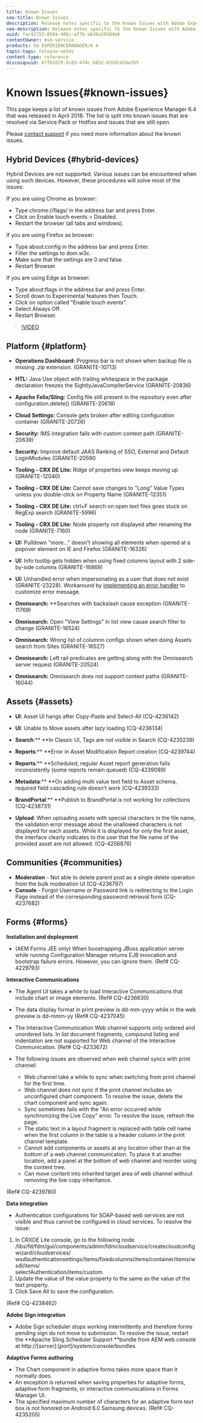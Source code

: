 ```yaml
---
title: Known Issues
seo-title: Known Issues
description: Release notes specific to the Known Issues with Adobe Experience Manager 6.3.
seo-description: Release notes specific to the Known Issues with Adobe Experience Manager 6.3.
uuid: fac42753-858a-406c-af7b-a636a20584e6
contentOwner: msm-service
products: SG_EXPERIENCEMANAGER/6.4
topic-tags: release-notes
content-type: reference
discoiquuid: 67fb2d29-dc83-474c-b852-032dcd1be2b5
---
```


# Known Issues{#known-issues}

This page keeps a list of known issues from Adobe Experience Manager 6.4 that was released in April 2018. The list is split into known issues that are resolved via Service Pack or Hotfixs and issues that are still open.

Please [contact support](https://helpx.adobe.com/support/experience-manager.html) if you need more information about the known issues.

## Hybrid Devices {#hybrid-devices}

Hybrid Devices are not supported. Various issues can be encountered when using such devices. However, these procedures will solve most of the issues:

If you are using Chrome as browser:  
- Type chrome://flags/ in the address bar and press Enter.  
- Click on Enable touch events &gt; Disabled.  
- Restart the browser (all tabs and windows).  
  
If you are using Firefox as browser:  
- Type about:config in the address bar and press Enter.  
- Filter the settings to dom.w3c.  
- Make sure that the settings are 0 and false.  
- Restart Browser.

If you are using Edge as browser:

- Type about:flags in the address bar and press Enter.  
- Scroll down to Experimental features then Touch.  
- Click on option called "Enable touch events".  
- Select Always Off.  
- Restart Browser.

>[!VIDEO](https://vimeo.com/)

## Platform {#platform}

* **Operations Dashboard:** Progress bar is not shown when backup file is missing .zip extension. (GRANITE-10713)
* **HTL:** Java Use object with trailing whitespace in the package declaration freezes the SightlyJavaCompilerService (GRANITE-20836)
* **Apache Felix/Sling:** Config file still present in the repository even after configuration.delete() (GRANITE-20618)
* **Cloud Settings:** Console gets broken after editing configuration container (GRANITE-20726)
* **Security:** IMS integration fails with custom context path (GRANITE-20639)
* **Security:** Improve default JAAS Ranking of SSO, External and Default LoginModules (GRANITE-20590
* **Tooling - CRX DE Lite:** Ridge of properties view keeps moving up (GRANITE-12040)
* **Tooling - CRX DE Lite:** Cannot save changes to "Long" Value Types unless you double-click on Property Name (GRANITE-12351)  

* **Tooling - CRX DE Lite:** ctrl+F search on open text files goes stuck on RegExp search (GRANITE-5996)  

* **Tooling - CRX DE Lite:** Node property not displayed after renaming the node (GRANITE-7160)
* **UI:** Pulldown "more..." doesn't showing all elements when opened at a popover element on IE and Firefox (GRANITE-16326)
* **UI:** Info tooltip gets hidden when using fixed columns layout with 2 side-by-side columns (GRANITE-16869)
* **UI:** Unhandled error when impersonating as a user that does not exist (GRANITE-23228). Workaround by [implementing an error handler](../sites/developing/using/customizing-errorhandler-pages.md) to customize error message.  

* **Omnisearch:** **Searches with backslash cause exception (GRANITE-11769)
* **Omnisearch:** Open "View Settings" in list view cause search filter to change (GRANITE-16524)
* **Omnisearch:** Wrong list of columnn configs shown when doing Assets search from Sites (GRANITE-16527)  

* **Omnisearch:** Left rail predicates are getting along with the Omnisearch server request (GRANITE-20524)
* **Omnisearch:** Omnisearch does not support context paths (GRANITE-16044)

## Assets {#assets}

* **UI**: Asset UI hangs after Copy-Paste and Select-All (CQ-4236142)
* **UI**: Unable to Move assets after lazy loading (CQ-4236134)
* **Search**:** **In Classic UI, Tags are not visible in Search (CQ-4235239)

* **Reports**:** **Error in Asset Modification Report creation (CQ-4239744)

* **Reports**:** **Scheduled, regular Asset report generation fails inconsistently (some reports remain queued) (CQ-4239089)

* **Metadata**:** **On adding multi value text field to Asset schema, required field cascading rule doesn’t work (CQ-4239333)

* **BrandPortal**:** **Publish to BrandPortal is not working for collections (CQ-4238731)

* **Upload**: When uploading assets with special characters in the file name, the validation error message about the unallowed characters is not displayed for each assets. While it is displayed for only the first asset, the interface clearly indicates to the user that the file name of the provided asset are not allowed. (CQ-4256876)

## Communities {#communities}

* **Moderation** - Not able to delete parent post as a single delete operation from the bulk moderation UI (CQ-4236797)
* **Console** - Forgot Username or Password link is redirecting to the Login Page instead of the corresponding password retrieval form (CQ-4237682)

## Forms {#forms}

**Installation and deployment**

* (AEM Forms JEE only) When boostrapping JBoss application server while running Configuration Manager returns EJB invocation and bootstrap failure errors. However, you can ignore them. (Ref# CQ-4229793)

**Interactive Communications**

* The Agent UI takes a while to load Interactive Communications that include chart or image elements. (Ref# CQ-4236630)
* The data display format in print preview is dd-mm-yyyy while in the web preview is dd-mmm-yy (Ref# CQ-4237045)  
* The Interactive Communication Web channel supports only ordered and unordered lists. In list document fragments, compound listing and indentation are not supported for Web channel of the Interactive Communication. (Ref# CQ-4233672)
* The following issues are observed when web channel syncs with print channel:

    * Web channel take a while to sync when switching from print channel for the first time.
    * Web channel does not sync if the print channel includes an unconfigured chart component. To resolve the issue, delete the chart component and sync again.
    * Sync sometimes fails with the "An error occurred while synchronizing the Live Copy" error. To resolve the issue, refresh the page.
    * The static text in a layout fragment is replaced with table cell name when the first column in the table is a header column in the print channel template.
    * Cannot add components or assets at any location other than at the bottom of a web channel communication. To place it at another location, add a panel at the bottom of web channel and reorder using the content tree.
    * Can move content into inherited target area of web channel without removing the live copy inheritance.

(Ref# CQ-4239780)

**Data integration**

* Authentication configurations for SOAP-based web services are not visible and thus cannot be configured in cloud services. To resolve the issue:

1. In CRXDE Lite console, go to the following node.  
/libs/fd/fdm/gui/components/admin/fdmcloudservice/createcloudconfigwizard/cloudservices/  
wsdlauthenticationsettings/items/fixedcolumns/items/container/items/wsdl/items/  
selectAuthentication/items/custom.  
2. Update the value of the value property to the same as the value of the text property.  
3. Click Save All to save the configuration.

(Ref# CQ-4238462)

**Adobe Sign integration**

* Adobe Sign scheduler stops working intermittently and therefore forms pending sign do not move to submission. To resolve the issue, restart the **Apache Sling Scheduler Support **bundle from AEM web console at http://[*server*]:[*port*]/system/console/bundles.

**Adaptive Forms authoring**

* The Chart component in adaptive forms takes more space than it normally does.
* An exception is returned when saving properties for adaptive forms, adaptive form fragments, or interactive communications in Forms Manager UI.
* The specified maximum number of characters for an adaptive form text box is not honored on Android 6.0 Samsung devices. (Ref# CQ-4235205)


